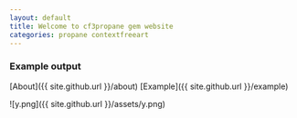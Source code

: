 ```yaml
---
layout: default
title: Welcome to cf3propane gem website
categories: propane contextfreeart
---
```


### Example output
[About]({{ site.github.url }}/about) [Example]({{ site.github.url }}/example)

![y.png]({{ site.github.url }}/assets/y.png)

